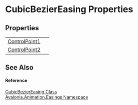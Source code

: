 # CubicBezierEasing Properties




## Properties
<table>
<tr>
<td><a href="P_Avalonia_Animation_Easings_CubicBezierEasing_ControlPoint1">ControlPoint1</a></td>
<td> </td>
</tr>
<tr>
<td><a href="P_Avalonia_Animation_Easings_CubicBezierEasing_ControlPoint2">ControlPoint2</a></td>
<td> </td>
</tr>
</table>

## See Also


#### Reference
<a href="T_Avalonia_Animation_Easings_CubicBezierEasing">CubicBezierEasing Class</a>  
<a href="N_Avalonia_Animation_Easings">Avalonia.Animation.Easings Namespace</a>  

